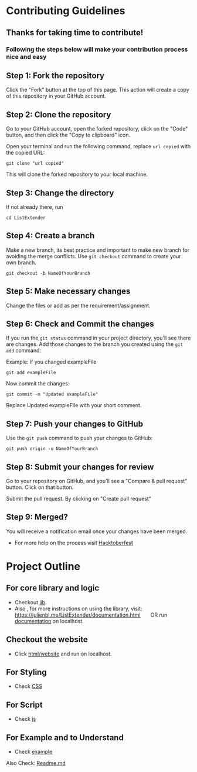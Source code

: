# Contributing Guidelines

## Thanks for taking time to contribute!

### Following the steps below will make your contribution process nice and easy

## Step 1: Fork the repository

Click the "Fork" button at the top of this page. This action will create a copy of this repository in your GitHub account.

## Step 2: Clone the repository

Go to your GitHub account, open the forked repository, click on the "Code" button, and then click the "Copy to clipboard" icon.

Open your terminal and run the following command, replace  `url copied` with the copied URL:

```shell
git clone "url copied"
```

This will clone the forked repository to your local machine.

## Step 3: Change the directory

If not already there, run

```shell
cd ListExtender
```

## Step 4: Create a branch
Make a new branch, its best practice and important to make new branch for avoiding the merge conflicts.
Use  `git checkout` command to create your own branch.

```shell
git checkout -b NameOfYourBranch
```

## Step 5: Make necessary changes

Change the files or add as per the requirement/assignment.

## Step 6:  Check and Commit the changes

If you run the `git status` command in your project directory, you'll see there are changes. Add those changes to the branch you created using the `git add` command:

Example: If you changed exampleFile

```shell
git add exampleFile
```

Now commit the changes:

```shell
git commit -m "Updated exampleFile"
```

Replace Updated exampleFile with your short comment.

## Step 7: Push your changes to GitHub

Use the `git push` command to push your changes to GitHub:

```shell
git push origin -u NameOfYourBranch
```

## Step 8: Submit your changes for review

Go to your repository on GitHub, and you'll see a "Compare & pull request" button. Click on that button.

Submit the pull request. By clicking on "Create pull request"

## Step 9: Merged?

You will receive a notification email once your changes have been merged.

- For more help on the process visit [Hacktoberfest](https://hacktoberfest.digitalocean.com/resources)

# Project Outline 

## For core library and logic 
- Checkout [lib](/lib/).
- Also , for more instructions on using the library, visit:
https://julienbl.me/ListExtender/documentation.html &nbsp; &nbsp; &nbsp; OR run [documentation](/documentation.html) on localhost.

## Checkout the website
- Click [html/website](/index.html) and run on localhost.

## For Styling
- Check [CSS](/css/style.css)

## For Script
- Check [js](/js/) 
  
## For Example and to Understand 
- Check [example](/examples.html)
  
Also Check: [Readme.md](/README.md)
